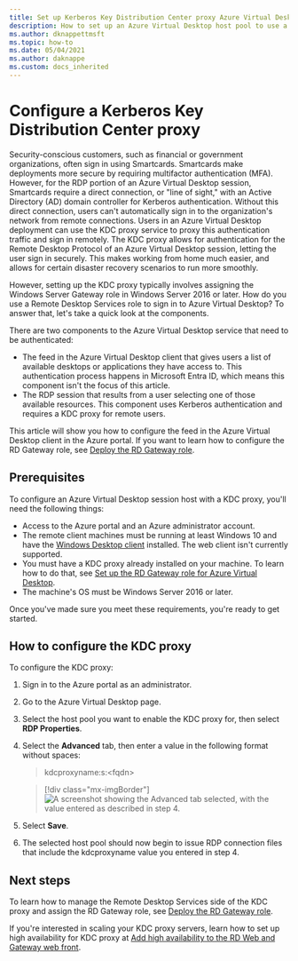 ```yaml
---
title: Set up Kerberos Key Distribution Center proxy Azure Virtual Desktop - Azure
description: How to set up an Azure Virtual Desktop host pool to use a Kerberos Key Distribution Center proxy.
ms.author: dknappettmsft
ms.topic: how-to
ms.date: 05/04/2021
ms.author: daknappe
ms.custom: docs_inherited
---
```

# Configure a Kerberos Key Distribution Center proxy

Security-conscious customers, such as financial or government organizations, often sign in using Smartcards. Smartcards make deployments more secure by requiring multifactor authentication (MFA). However, for the RDP portion of an Azure Virtual Desktop session, Smartcards require a direct connection, or "line of sight," with an Active Directory (AD) domain controller for Kerberos authentication. Without this direct connection, users can't automatically sign in to the organization's network from remote connections. Users in an Azure Virtual Desktop deployment can use the KDC proxy service to proxy this authentication traffic and sign in remotely. The KDC proxy allows for authentication for the Remote Desktop Protocol of an Azure Virtual Desktop session, letting the user sign in securely. This makes working from home much easier, and allows for certain disaster recovery scenarios to run more smoothly.

However, setting up the KDC proxy typically involves assigning the Windows Server Gateway role in Windows Server 2016 or later. How do you use a Remote Desktop Services role to sign in to Azure Virtual Desktop? To answer that, let's take a quick look at the components.

There are two components to the Azure Virtual Desktop service that need to be authenticated:

- The feed in the Azure Virtual Desktop client that gives users a list of available desktops or applications they have access to. This authentication process happens in Microsoft Entra ID, which means this component isn't the focus of this article.
- The RDP session that results from a user selecting one of those available resources. This component uses Kerberos authentication and requires a KDC proxy for remote users.

This article will show you how to configure the feed in the Azure Virtual Desktop client in the Azure portal. If you want to learn how to configure the RD Gateway role, see [Deploy the RD Gateway role](/windows-server/remote/remote-desktop-services/remote-desktop-gateway-role).

## Prerequisites

To configure an Azure Virtual Desktop session host with a KDC proxy, you'll need the following things:

- Access to the Azure portal and an Azure administrator account.
- The remote client machines must be running at least Windows 10 and have the [Windows Desktop client](/windows-server/remote/remote-desktop-services/clients/windowsdesktop) installed. The web client isn't currently supported.
- You must have a KDC proxy already installed on your machine. To learn how to do that, see [Set up the RD Gateway role for Azure Virtual Desktop](/windows-server/remote/remote-desktop-services/remote-desktop-gateway-role).
- The machine's OS must be Windows Server 2016 or later.

Once you've made sure you meet these requirements, you're ready to get started.

## How to configure the KDC proxy

To configure the KDC proxy:

1. Sign in to the Azure portal as an administrator.

2. Go to the Azure Virtual Desktop page.

3. Select the host pool you want to enable the KDC proxy for, then select **RDP Properties**.

4. Select the **Advanced** tab, then enter a value in the following format without spaces:

    
    > kdcproxyname:s:\<fqdn\>
    

    > [!div class="mx-imgBorder"]
    > ![A screenshot showing the Advanced tab selected, with the value entered as described in step 4.](media/advanced-tab-selected.png)

5. Select **Save**.

6. The selected host pool should now begin to issue RDP connection files that include the kdcproxyname value you entered in step 4.

## Next steps

To learn how to manage the Remote Desktop Services side of the KDC proxy and assign the RD Gateway role, see [Deploy the RD Gateway role](/windows-server/remote/remote-desktop-services/remote-desktop-gateway-role).

If you're interested in scaling your KDC proxy servers, learn how to set up high availability for KDC proxy at [Add high availability to the RD Web and Gateway web front](/windows-server/remote/remote-desktop-services/rds-rdweb-gateway-ha).
